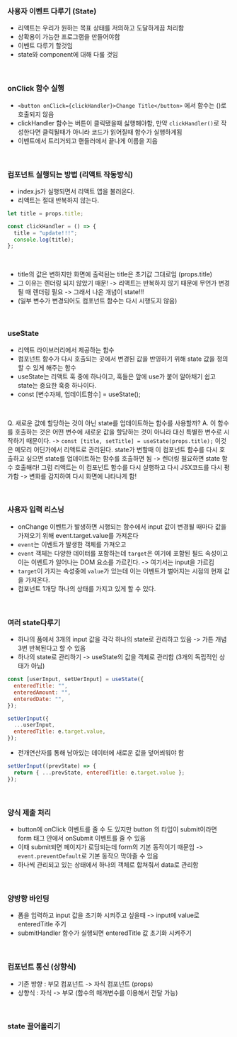 ### 사용자 이벤트 다루기 (State)

- 리액트는 우리가 원하는 목표 상태를 저의하고 도달하게끔 처리함
- 상확용이 가능한 프로그램을 만들어야함
- 이벤트 다루기 할것임
- state와 component에 대해 다룰 것임

<br/>

### onClick 함수 실행

- `<button onClick={clickHandler}>Change Title</button>` 에서 함수는 ()로 호출되지 않음
- clickHandler 함수는 버튼이 클릭됐을때 싫행해야함, 만약 `clickHandler()`로 작성한다면 클릭될때가 아니라 코드가 읽어질때 함수가 실행하게됨
- 이벤트에서 트리거되고 핸들러에서 끝나게 이름을 지음

<br/>

### 컴포넌트 실행되는 방법 (리액트 작동방식)

- index.js가 실행되면서 리액트 앱을 불러온다.
- 리액트는 절대 반복하지 않는다.

```js
let title = props.title;

const clickHandler = () => {
  title = "update!!!";
  console.log(title);
};
```

<br/>

- title의 값은 변하지만 화면에 출력된는 title은 초기값 그대로임 (props.title)
- 그 이유는 렌더링 되지 않았기 때문! -> 리액트는 반복하지 않기 때문에 무언가 변경될 때 렌더링 필요 -> 그래서 나온 개념이 state!!!
- (일부 변수가 변경되어도 컴포넌트 함수는 다시 시행도지 않음)

<br/>

### useState

- 리액트 라이브러리에서 제공하는 함수
- 컴포넌트 함수가 다시 호출되는 곳에서 변경된 값을 반영하기 위해 state 값을 정의할 수 있게 해주는 함수
- useState는 리액트 훅 중에 하나이고, 훅들은 앞에 use가 붙어 알아채기 쉽고 state는 중요한 훅중 하나이다.
- const [변수자체, 업데이트함수] = useState();

<br/>

Q. 새로운 값에 할당하는 것이 아닌 state를 업데이트하는 함수를 사용할까?
A. 이 함수를 호출하는 것은 어떤 변수에 새로운 값을 할당하는 것이 아니라 대신 특별한 변수로 시작하기 때문이다.
-> `const [title, setTitle] = useState(props.title);` 이것은 메모리 어딘가에서 리액트로 관리된다.
state가 변할때 이 컴포넌트 함수를 다시 호출하고 싶으면 state를 업데이트하는 함수를 호출하면 됨 -> 렌더링 필요하면 state 함수 호출해라!
그럼 리액트는 이 컴포넌트 함수를 다시 실행하고 다시 JSX코드를 다시 평가함 -> 변화를 감지하여 다시 화면에 나타나게 함!

<br/>

### 사용자 입력 리스닝

- onChange 이벤트가 발생하면 시행되는 함수에서 input 값이 변경될 때마다 값을 가져오기 위해 event.target.value를 가져온다
- `event`는 이벤트가 발생한 객체를 가져오고
- `event` 객체는 다양한 데이터를 포함하는데 `target`은 여기에 포함된 필드 속성이고 이는 이벤트가 일어나는 DOM 요소를 가르킨다. -> 여기서는 input을 가르킴
- `target`이 가지는 속성중에 `value`가 있는데 이는 이벤트가 벌어지는 시점의 현재 값을 가져온다.
- 컴포넌트 1개당 하나의 상태를 가지고 있게 할 수 있다.

<br/>

### 여러 state다루기

- 하나의 폼에서 3개의 input 값을 각각 하나의 state로 관리하고 있음 -> 가튼 개념 3번 반복된다고 할 수 있음
- 하나의 state로 관리하기 -> useState의 값을 객체로 관리함 (3개의 독립적인 상태가 아님)

```js
const [userInput, setUerInput] = useState({
  enteredTitle: "",
  enteredAmount: "",
  enteredDate: "",
});

setUerInput({
  ...userInput,
  enteredTitle: e.target.value,
});
```

- 전개연산자를 통해 남아있는 데이터에 새로운 값을 덮어씌워야 함

```js
setUerInput((prevState) => {
  return { ...prevState, enteredTitle: e.target.value };
});
```

<br/>

### 양식 제출 처리

- button에 onClick 이벤트를 줄 수 도 있지만 button 의 타입이 submit이라면 form 태그 안에서 onSubmit 이벤트를 줄 수 있음
- 이때 submit되면 페이지가 로딩되는데 form의 기본 동작이기 때문임 -> `event.preventDefault`로 기본 동작으 막아줄 수 있음
- 하나씩 관리되고 있는 상태에서 하나의 객체로 합쳐줘서 data로 관리함

<br/>

### 양방향 바인딩

- 폼을 입력하고 input 값을 초기화 시켜주고 싶을때 -> input에 value로 enteredTitle 주기
- submitHandler 함수가 실행되면 enteredTitle 값 초기화 시켜주기

<br/>

### 컴포넌트 통신 (상향식)

- 기존 방향 : 부모 컴포넌트 -> 자식 컴포넌트 (props)
- 상향식 : 자식 -> 부모 (함수의 매개변수를 이용해서 전달 가능)

<br/>

### state 끌어올리기

<br/>
<br/>
